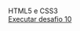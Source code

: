 # 
 HTML5 e CSS3
<br>
<a href="https://mateuslevidev.github.io/html-css/desafios/des010/android.html">Executar desafio 10</a>